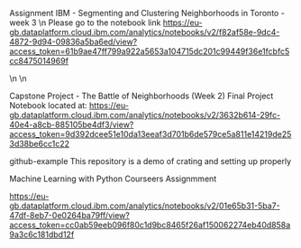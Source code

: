 Assignment IBM - Segmenting and Clustering Neighborhoods in Toronto - week 3
\n
Please go to the notebook link
https://eu-gb.dataplatform.cloud.ibm.com/analytics/notebooks/v2/f82af58e-9dc4-4872-9d94-09836a5ba6ed/view?access_token=61b9ae47ff799a922a5653a104715dc201c99449f36e1fcbfc5cc8475014969f


\n
\\n





Capstone Project - The Battle of Neighborhoods (Week 2)
Final Project Notebook located at:
https://eu-gb.dataplatform.cloud.ibm.com/analytics/notebooks/v2/3632b614-29fc-40e4-a8cb-885105be4df3/view?access_token=9d392dcee51e10da13eeaf3d701b6de579ce5a811e14219de253d38be6cc1c22


github-example
This repository is a demo of crating and setting up properly

Machine Learning with Python Courseers Assignmment

https://eu-gb.dataplatform.cloud.ibm.com/analytics/notebooks/v2/01e65b31-5ba7-47df-8eb7-0e0264ba79ff/view?access_token=cc0ab59eeb096f80c1d9bc8465f26af150062274eb40d858a9a3c6c181dbd12f
